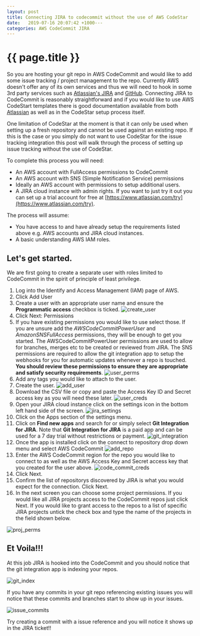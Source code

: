 ```yaml
---
layout: post
title: Connecting JIRA to codecommit without the use of AWS CodeStar
date:   2019-07-16 20:07:42 +1000---
categories: AWS CodeCommit JIRA
---
```


# {{ page.title }}

So you are hosting your git repo in AWS CodeCommit and would like to add some issue tracking / project management to the repo.  Currently AWS doesn't offer any of its own services and thus we will need to hook in some 3rd party services such as [Atlassian's JIRA](https://www.atlassian.com/software/jira) and [GitHub](https://github.com/).   Connecting JIRA to CodeCommit is reasonably straightforward and if you would like to use AWS CodeStart templates there is good documentation available from both [Atlassian](https://www.atlassian.com/blog/jira-software/jira-software-integrates-with-aws-codestar) as well as in the CodeStar setup process itself.

One limitation of CodeStar at the moment is that it can only be used when setting up a fresh repository and cannot be used against an existing repo.  If this is the case or you simply do not want to use CodeStar for the issue tracking integration this post will walk through the process of setting up issue tracking without the use of CodeStar.

To complete this process you will need:

* An AWS account with FullAccess permissions to CodeCommit
* An AWS account with SNS (Simple Notification Service) permissions
* Ideally an AWS account with permissions to setup additional users.
* A JIRA cloud instance with admin rights.  If you want to just try it out you can set up a trial account for free at [https://www.atlassian.com/try](https://www.atlassian.com/try).

The process will assume:

* You have access to and have already setup the requirements listed above e.g. AWS accounts and JIRA cloud instances.
* A basic understanding AWS IAM roles.

## Let's get started.

We are first going to create a separate user with roles limited to CodeCommit in the spirit of principle of least privilege.

1. Log into the Identify and Access Management (IAM) page of AWS.
2. Click Add User
3. Create a user with an appropriate user name and ensure the **Programmatic access** checkbox is ticked.
![create_user](/assets/create_user.png)
4. Click Next: Permissions
5. If you have existing permissions you would like to use select those.  If you are unsure add the *AWSCodeCommitPowerUser* and *AmazonSNSFullAccess* permissions, they will be enough to get you started.  The AWSCodeCommitPowerUser permissions are used to allow for branches, merges etc to be created or reviewed from JIRA.  The SNS permissions are required to allow the git integration app to setup the webhooks for you for automatic updates whenever a repo is touched.  **You should review these permissions to ensure they are appropriate and satisfy security requirements**.
![user_perms](/assets/user_perms.png)
6. Add any tags you would like to attach to the user.
7. Create the user.
![add_user](/assets/add_user.png)
8. Download the CSV file or copy and paste the Access Key ID and Secret access key as you will need these later.
![user_creds](/assets/user_creds.png)
9. Open your JIRA cloud instance click on the settings icon in the bottom left hand side of the screen.
![jira_settings](/assets/jira_settings.png)
10. Click on the Apps section of the settings menu.
11. Click on **Find new apps** and search for or simply select **Git Integration for JIRA**.  Note that **Git Integration for JIRA** is a paid app and can be used for a 7 day trial without restrictions or payment.
![git_integration](/assets/git_integration.png)
12. Once the app is installed click on the connect to repository drop down menu and select AWS CodeCommit
![add_repo](/assets/add_repo.png)
13. Enter the AWS CodeCommit region for the repo you would like to connect to as well as the AWS Access Key and Secret access key that you created for the user above.
![code_commit_creds](/assets/code_commit_creds.png)
14. Click Next.
15. Confirm the list of repositorys discovered by JIRA is what you would expect for the connection.  Click Next.
16. In the next screen you can choose some project permissions.  If you would like all JIRA projects access to the CodeCommit repos just click Next.  If you would like to grant access to the repos to a list of specific JIRA projects untick the check box and type the name of the projects in the field shown below.

![proj_perms](/assets/proj_perms.png)

## Et Voila!!!

At this job JIRA is hooked into the CodeCommit and you should notice that the git integration app is indexing your repos.

![git_index](/assets/git_index.png)

If you have any commits in your git repo referencing existing issues you will notice that these commits and branches start to show up in your issues.

![issue_commits](/assets/issue_commits.png)


Try creating a commit with a issue reference and you will notice it shows up in the JIRA ticket!!
